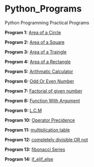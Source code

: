# Python_Programs
Python Programming Practical Programs 

**Program 1:** [Area of a Circle](https://github.com/imprasadpatil/Python_Programs/blob/main/Area%20of%20Circle)

**Program 2:** [Area of a Square](https://github.com/imprasadpatil/Python_Programs/blob/main/Area%20of%20Squre)

**Program 3:** [Area of a Traingle](https://github.com/imprasadpatil/Python_Programs/blob/main/Area%20of%20Trangle)

**Program 4:** [Area of a Rectangle](https://github.com/imprasadpatil/Python_Programs/blob/main/Area%20of%20rectrangle)

**Program 5:** [Arithmatic Calculator](https://github.com/imprasadpatil/Python_Programs/blob/main/Arithmetic%20Calutator)

**Program 6:** [Odd Or Even Number](https://github.com/imprasadpatil/Python_Programs/blob/main/Even%20Or%20Odd)

**Program 7:** [Factorial of given number](https://github.com/imprasadpatil/Python_Programs/blob/main/Factorial%20Of%20Given%20Number)

**Program 8:** [Function With Argument](https://github.com/imprasadpatil/Python_Programs/blob/main/Function%20With%20Argument)

**Program 9:** [L.C.M](https://github.com/imprasadpatil/Python_Programs/blob/main/L.C.M)

**Program 10:** [Operator Precidence](https://github.com/imprasadpatil/Python_Programs/blob/main/Precidence)

**Program 11:** [multiplication table](https://github.com/imprasadpatil/Python_Programs/blob/main/String%20Repitation)

**Program 12:** [completely divisible OR not](https://github.com/imprasadpatil/Python_Programs/blob/main/completely%20divisible%20OR%20not)

**Program 13:** [fibonacci Series](https://github.com/imprasadpatil/Python_Programs/blob/main/fibonacci)

**Program 14:** [if_elif_else](https://github.com/imprasadpatil/Python_Programs/blob/main/if_elif_else.py)

